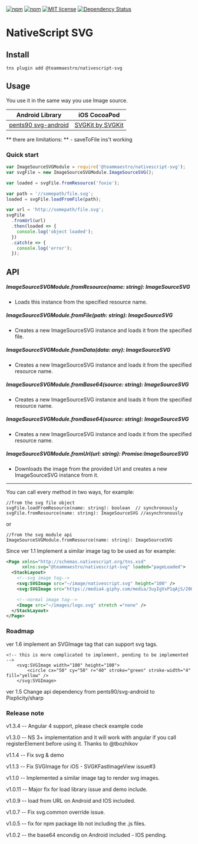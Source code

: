 [![npm](https://img.shields.io/npm/v/@teammaestro/nativescript-svg.svg)](https://www.npmjs.com/package/@teammaestro/nativescript-svg)
[![npm](https://img.shields.io/npm/dt/@teammaestro/nativescript-svg.svg?label=npm%20downloads)](https://www.npmjs.com/package/@teammaestro/nativescript-svg)
[![MIT license](http://img.shields.io/badge/license-MIT-brightgreen.svg)](http://opensource.org/licenses/MIT)
[![Dependency Status](https://david-dm.org/peoplewareDo/nativescript-svg/status.svg)](https://david-dm.org/peoplewareDo/nativescript-svg#info=dependencies)

# NativeScript SVG

## Install

`tns plugin add @teammaestro/nativescript-svg`

## Usage

You use it in the same way you use Image source.

| Android Library                                               | iOS CocoaPod                                         |
| ------------------------------------------------------------- | ---------------------------------------------------- |
| [pents90 svg-android](https://github.com/pents90/svg-android) | [SVGKit by SVGKit](https://github.com/SVGKit/SVGKit) |

** there are limitations: ** - saveToFile ins't working

### Quick start

```js
var ImageSourceSVGModule = require('@teammaestro/nativescript-svg');
var svgFile = new ImageSourceSVGModule.ImageSourceSVG();

var loaded = svgFile.fromResource('foxie');

var path = '//somepath/file.svg';
loaded = svgFile.loadFromFile(path);

var url = 'http://somepath/file.svg';
svgFile
  .fromUrl(url)
  .then(loaded => {
    console.log('object loaded');
  })
  .catch(e => {
    console.log('error');
  });
```

## API

##### ImageSourceSVGModule.fromResource(name: string): ImageSourceSVG

- Loads this instance from the specified resource name.

##### ImageSourceSVGModule.fromFile(path: string): ImageSourceSVG

- Creates a new ImageSourceSVG instance and loads it from the specified file.

##### ImageSourceSVGModule.fromData(data: any): ImageSourceSVG

- Creates a new ImageSourceSVG instance and loads it from the specified resource name.

##### ImageSourceSVGModule.fromBase64(source: string): ImageSourceSVG

- Creates a new ImageSourceSVG instance and loads it from the specified resource name.

##### ImageSourceSVGModule.fromBase64(source: string): ImageSourceSVG

- Creates a new ImageSourceSVG instance and loads it from the specified resource name.

##### ImageSourceSVGModule.fromUrl(url: string): Promise:ImageSourceSVG

- Downloads the image from the provided Url and creates a new ImageSourceSVG instance from it.

---

You can call every method in two ways, for example:

```
//from the svg file object
svgFile.loadFromResource(name: string): boolean  // synchronously
svgFile.fromResource(name: string): ImageSourceSVG //asynchronously
```

or

```
//from the svg module api
ImageSourceSVGModule.fromResource(name: string): ImageSourceSVG
```

Since ver 1.1 Implement a similar image tag to be used as for example:

```xml
<Page xmlns="http://schemas.nativescript.org/tns.xsd"
      xmlns:svg="@teammaestro/nativescript-svg" loaded="pageLoaded">
  <StackLayout>
    <!--svg image tag-->
    <svg:SVGImage src="~/image/nativescript.svg" height="100" />
    <svg:SVGImage src="https://media4.giphy.com/media/3uyIgVxP1qAjS/200.svg" height="200" />

    <!--normal image tag-->
    <Image src="~/images/logo.svg" stretch ="none" />
  </StackLayout>
</Page>
```

### Roadmap

ver 1.6 implement an SVGImage tag that can support svg tags.

```
<!-- this is more complicated to implement, pending to be implemented -->
    <svg:SVGImage width="100" height="100">
        <circle cx="50" cy="50" r="40" stroke="green" stroke-width="4" fill="yellow" />
    </svg:SVGImage>
```

ver 1.5 Change api dependency from pents90/svg-android to Pixplicity/sharp

### Release note

v1.3.4 -- Angular 4 support, please check example code

v1.3.0 -- NS 3+ implementation and it will work with angular if you call registerElement before using it. Thanks to @tbozhikov

v1.1.4 -- Fix svg & demo

v1.1.3 -- Fix SVGImage for iOS - SVGKFastImageView issue#3

v1.1.0 -- Implemented a similar image tag to render svg images.

v1.0.11 -- Major fix for load library issue and demo include.

v1.0.9 -- load from URL on Android and IOS included.

v1.0.7 -- Fix svg.common override issue.

v1.0.5 -- fix for npm package lib not including the .js files.

v1.0.2 -- the base64 encondig on Android included - IOS pending.
